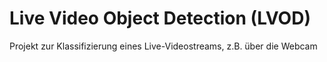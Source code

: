 # Live Video Object Detection (LVOD)

Projekt zur Klassifizierung eines Live-Videostreams, z.B. über die Webcam

